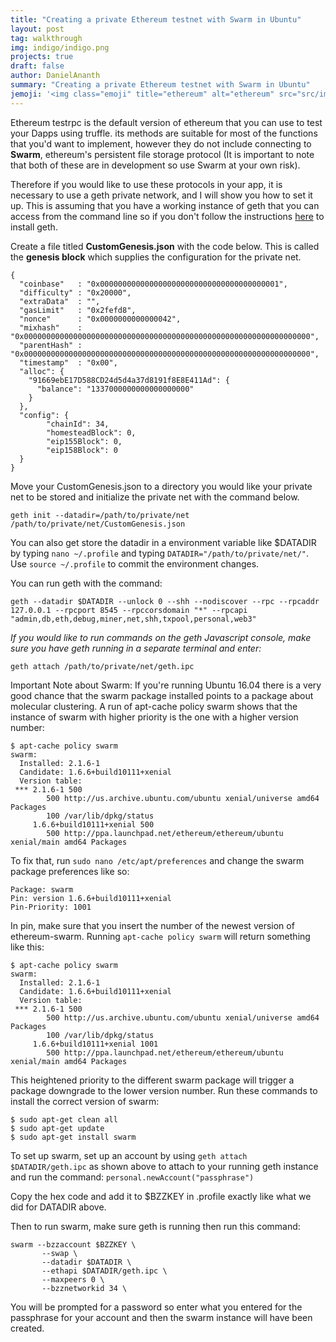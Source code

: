 ```yaml
---
title: "Creating a private Ethereum testnet with Swarm in Ubuntu"
layout: post
tag: walkthrough
img: indigo/indigo.png
projects: true
draft: false
author: DanielAnanth
summary: "Creating a private Ethereum testnet with Swarm in Ubuntu"
jemoji: '<img class="emoji" title="ethereum" alt="ethereum" src="src/images/ethereum.svg" height="20" width="20" align="absmiddle">'
---
```


Ethereum testrpc is the default version of ethereum that you can use to test your Dapps using truffle. its methods are suitable for most of the functions that you'd want to implement, however they do not include connecting to __Swarm__, ethereum's persistent file storage protocol (It is important to note that both of these are in development so use Swarm at your own risk).  

Therefore if you would like to use these protocols in your app, it is necessary to use a geth private network, and I will show you how to set it up. This is assuming that you have a working instance of geth that you can access from the command line so if you don't follow the instructions [here](https://www.ethereum.org/cli#geth) to install geth.

Create a file titled __CustomGenesis.json__ with the code below. This is called the __genesis block__ which supplies the configuration for the private net. 
```
{
  "coinbase"   : "0x0000000000000000000000000000000000000001",
  "difficulty" : "0x20000",
  "extraData"  : "",
  "gasLimit"   : "0x2fefd8",
  "nonce"      : "0x0000000000000042",
  "mixhash"    : "0x0000000000000000000000000000000000000000000000000000000000000000",
  "parentHash" : "0x0000000000000000000000000000000000000000000000000000000000000000",
  "timestamp"  : "0x00",
  "alloc": {
	"91669ebE17D588CD24d5d4a37d8191f8E8E411Ad": {
      "balance": "1337000000000000000000"
    }
  },
  "config": {
        "chainId": 34,
        "homesteadBlock": 0,
        "eip155Block": 0,
        "eip158Block": 0
  }
}
```
Move your CustomGenesis.json to a directory you would like your private net to be stored and initialize the private net with the command below.
```
geth init --datadir=/path/to/private/net /path/to/private/net/CustomGenesis.json
```
You can also get store the datadir in a environment variable like $DATADIR by typing `nano ~/.profile` and typing `DATADIR="/path/to/private/net/"`. Use `source ~/.profile` to commit the environment changes. 

You can run geth with the command:
```
geth --datadir $DATADIR --unlock 0 --shh --nodiscover --rpc --rpcaddr 127.0.0.1 --rpcport 8545 --rpccorsdomain "*" --rpcapi "admin,db,eth,debug,miner,net,shh,txpool,personal,web3"
```

*If you would like to run commands on the geth Javascript console, make sure you have geth running in a separate terminal and enter:*
```
geth attach /path/to/private/net/geth.ipc
```

Important Note about Swarm: If you're running Ubuntu 16.04 there is a very good chance that the swarm package installed points to a package about molecular clustering. A run of apt-cache policy swarm shows that the instance of swarm with higher priority is the one with a higher version number:
```
$ apt-cache policy swarm
swarm:
  Installed: 2.1.6-1
  Candidate: 1.6.6+build10111+xenial
  Version table:
 *** 2.1.6-1 500
        500 http://us.archive.ubuntu.com/ubuntu xenial/universe amd64 Packages
        100 /var/lib/dpkg/status
     1.6.6+build10111+xenial 500
        500 http://ppa.launchpad.net/ethereum/ethereum/ubuntu xenial/main amd64 Packages
```

To fix that, run `sudo nano /etc/apt/preferences` and change the swarm package preferences like so:
```
Package: swarm
Pin: version 1.6.6+build10111+xenial
Pin-Priority: 1001
```

In pin, make sure that you insert the number of the newest version of ethereum-swarm.
Running `apt-cache policy swarm` will return something like this: 

```
$ apt-cache policy swarm
swarm:
  Installed: 2.1.6-1
  Candidate: 1.6.6+build10111+xenial
  Version table:
 *** 2.1.6-1 500
        500 http://us.archive.ubuntu.com/ubuntu xenial/universe amd64 Packages
        100 /var/lib/dpkg/status
     1.6.6+build10111+xenial 1001
        500 http://ppa.launchpad.net/ethereum/ethereum/ubuntu xenial/main amd64 Packages
```
This heightened priority to the different swarm package will trigger a package downgrade to the lower version number.
Run these commands to install the correct version of swarm:

```
$ sudo apt-get clean all
$ sudo apt-get update                  
$ sudo apt-get install swarm
```

To set up swarm, set up an account by using `geth attach $DATADIR/geth.ipc` as shown above to attach to your running geth instance and run the command: `personal.newAccount("passphrase")`

Copy the hex code and add it to $BZZKEY in .profile exactly like what we did for DATADIR above.

Then to run swarm, make sure geth is running then run this command: 
```
swarm --bzzaccount $BZZKEY \
       --swap \
       --datadir $DATADIR \
       --ethapi $DATADIR/geth.ipc \
       --maxpeers 0 \
       --bzznetworkid 34 \
```

You will be prompted for a password so enter what you entered for the passphrase for your account and then the swarm instance will have been created. 